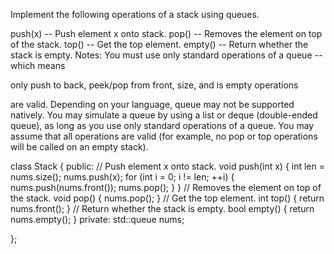 Implement the following operations of a stack using queues.

push(x) -- Push element x onto stack.
pop() -- Removes the element on top of the stack.
top() -- Get the top element.
empty() -- Return whether the stack is empty.
Notes:
You must use only standard operations of a queue -- which means 

only push to back, peek/pop from front, size, and is empty operations 

are valid.
Depending on your language, queue may not be supported natively. You may simulate a queue by using a list or deque 
(double-ended queue), as long as you use only standard operations of a queue.
You may assume that all operations are valid (for example, no pop or top operations will be called on an empty stack).



class Stack {
public:
    // Push element x onto stack.
    void push(int x) {
        int len = nums.size();
        nums.push(x);
        for (int i = 0; i != len; ++i) {
            nums.push(nums.front());
            nums.pop();
        }
    }
    // Removes the element on top of the stack.
    void pop() {
        nums.pop();
    }
    // Get the top element.
    int top() {
        return nums.front();
    }
    // Return whether the stack is empty.
    bool empty() {
        return nums.empty();
    }
private:
    std::queue<int> nums;

};
